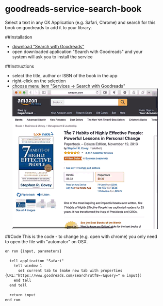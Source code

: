 # goodreads-service-search-book
Select a text in any OX Application (e.g. Safari, Chrome) and search for this book on goodreads to add it to your library.

##Installation
* [download "Search with Goodreads"](https://github.com/aheissenberger/goodreads-service-search-book/blob/master/Search%20with%20Goodreads.zip?raw=true)
* open downloaded application "Search with Goodreads" and your system will ask you to install the service

##Instructions
* select the title, author or ISBN of the book in the app
* right-click on the selection
* choose menu item "Services -> Search with Goodreads"
![demo of how to use](https://github.com/aheissenberger/goodreads-service-search-book/blob/master/doc/img/service-demo.gif)

##Code
This is the code - to change (e.g. open with chrome) you only need to open the file with "automator" on OSX.

```applescript
on run {input, parameters}
  
  tell application "Safari"
    tell window 1
      set current tab to (make new tab with properties {URL:"https://www.goodreads.com/search?utf8=✓&query=" & input})
    end tell
  end tell
  
  return input
end run

```